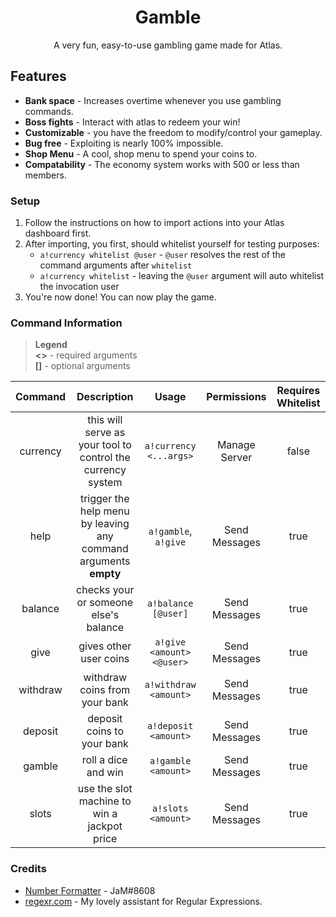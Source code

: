 <div align="center">

# Gamble
A very fun, easy-to-use gambling game made for Atlas.

</div>

## Features

* **Bank space** - Increases overtime whenever you use gambling commands.
* **Boss fights** - Interact with atlas to redeem your win!
* **Customizable** - you have the freedom to modify/control your gameplay.
* **Bug free** - Exploiting is nearly 100% impossible.
* **Shop Menu** - A cool, shop menu to spend your coins to.
* **Compatability** - The economy system works with 500 or less than members.

### Setup

1. Follow the instructions on how to import actions into your Atlas dashboard first.
2. After importing, you first, should whitelist yourself for testing purposes:
	* `a!currency whitelist @user` - `@user` resolves the rest of the command arguments after `whitelist`
	* `a!currency whitelist` - leaving the `@user` argument will auto whitelist the invocation user
3. You're now done! You can now play the game.


### Command Information
> **Legend**\
**<>** - required arguments\
**[]** - optional arguments

Command | Description | Usage | Permissions | Requires Whitelist
:---: | :---: | :---: | :---: | :---:
currency | this will serve as your tool to control the currency system | `a!currency <...args>` | Manage Server | false
help | trigger the help menu by leaving any command arguments **empty**| `a!gamble`, `a!give` | Send Messages | true
balance | checks your or someone else's balance | `a!balance [@user]` | Send Messages | true
give | gives other user coins | `a!give <amount> <@user>` | Send Messages | true
withdraw | withdraw coins from your bank | `a!withdraw <amount>` | Send Messages | true
deposit | deposit coins to your bank | `a!deposit <amount>` | Send Messages | true
gamble | roll a dice and win | `a!gamble <amount>` | Send Messages | true
slots | use the slot machine to win a jackpot price | `a!slots <amount>` | Send Messages | true

### Credits
* [Number Formatter](https://github.com/sylo-digital/community-actions/tree/master/Snippets/Emrison-NumberFormatter) - JaM#8608
* <a href="https://regexr.com" target="_blank">regexr.com</a> - My lovely assistant for Regular Expressions.
